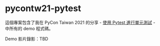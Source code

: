 # pycontw21-pytest
這個專案包含了我在 PyCon Taiwan 2021 的分享 - [使用 Pytest 進行單元測試](https://tw.pycon.org/2021/zh-hant/conference/tutorials) -
中所有的 demo 程式碼。

Demo 影片錄影：TBD
